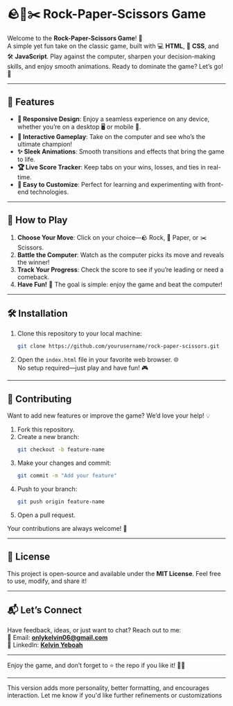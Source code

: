 
# 🪨📄✂️ Rock-Paper-Scissors Game  

Welcome to the **Rock-Paper-Scissors Game**! 🎉  
A simple yet fun take on the classic game, built with 💻 **HTML**, 🎨 **CSS**, and 🛠️ **JavaScript**. Play against the computer, sharpen your decision-making skills, and enjoy smooth animations. Ready to dominate the game? Let’s go! 🚀  

---

## 🌟 Features  
- **🎨 Responsive Design**: Enjoy a seamless experience on any device, whether you’re on a desktop 🖥️ or mobile 📱.  
- **🤖 Interactive Gameplay**: Take on the computer and see who’s the ultimate champion!  
- **✨ Sleek Animations**: Smooth transitions and effects that bring the game to life.  
- **🏆 Live Score Tracker**: Keep tabs on your wins, losses, and ties in real-time.  
- **🎉 Easy to Customize**: Perfect for learning and experimenting with front-end technologies.  

---

## 🚀 How to Play  
1. **Choose Your Move**: Click on your choice—🪨 Rock, 📄 Paper, or ✂️ Scissors.  
2. **Battle the Computer**: Watch as the computer picks its move and reveals the winner!  
3. **Track Your Progress**: Check the score to see if you’re leading or need a comeback.  
4. **Have Fun!** 🎊 The goal is simple: enjoy the game and beat the computer!  

---

## 🛠️ Installation  

1. Clone this repository to your local machine:  
   ```bash  
   git clone https://github.com/yourusername/rock-paper-scissors.git  
   ```  

2. Open the `index.html` file in your favorite web browser. 🌐  
   No setup required—just play and have fun! 🎮  

---

## 🤝 Contributing  

Want to add new features or improve the game? We’d love your help! 💡  
1. Fork this repository.  
2. Create a new branch:  
   ```bash  
   git checkout -b feature-name  
   ```  
3. Make your changes and commit:  
   ```bash  
   git commit -m "Add your feature"  
   ```  
4. Push to your branch:  
   ```bash  
   git push origin feature-name  
   ```  
5. Open a pull request.  

Your contributions are always welcome! 🌟  

---

## 📜 License  

This project is open-source and available under the **MIT License**. Feel free to use, modify, and share it!  

---

## 📬 Let’s Connect  

Have feedback, ideas, or just want to chat? Reach out to me:  
📧 Email: **[onlykelvin06@gmail.com ](mailto:onlykelvin06@gmail.com)**  
💼 LinkedIn: **[Kelvin Yeboah]()**  
 
---

Enjoy the game, and don’t forget to ⭐ the repo if you like it! 🥳✨  

--- 

This version adds more personality, better formatting, and encourages interaction. Let me know if you'd like further refinements or customizations
